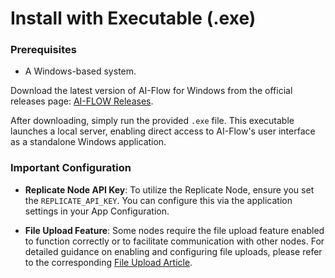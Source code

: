 # Install with Executable (.exe)

### Prerequisites

- A Windows-based system.

Download the latest version of AI-Flow for Windows from the official releases page: [AI-FLOW Releases](https://ai-flow.net/release/).

After downloading, simply run the provided `.exe` file. This executable launches a local server, enabling direct access to AI-Flow's user interface as a standalone Windows application.

### Important Configuration

- **Replicate Node API Key**: To utilize the Replicate Node, ensure you set the `REPLICATE_API_KEY`.
  You can configure this via the application settings in your App Configuration.

- **File Upload Feature**: Some nodes require the file upload feature enabled to function correctly or to facilitate communication with other nodes. For detailed guidance on enabling and configuring file uploads, please refer to the corresponding [File Upload Article](/docs/file-upload/file-upload-s3.md).
